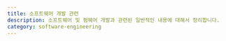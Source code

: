 ```yaml
---
title: 소프트웨어 개발 관련
description: 소프트웨어 및 펌웨어 개발과 관련된 일반적인 내용에 대해서 정리합니다. 
category: software-engineering
---
```


